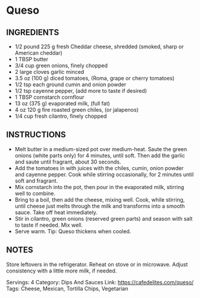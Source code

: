 # Queso
## INGREDIENTS
- 1/2 pound 225 g fresh Cheddar cheese, shredded (smoked, sharp or American cheddar)
- 1 TBSP butter
- 3/4 cup green onions, finely chopped
- 2 large cloves garlic minced
- 3.5 oz (100 g) diced tomatoes, (Roma, grape or cherry tomatoes)
- 1/2 tsp each ground cumin and onion powder
- 1/2 tsp cayenne pepper, (add more to taste if desired)
- 1 TBSP cornstarch cornflour
- 13 oz (375 g) evaporated milk, (full fat)
- 4 oz 120 g fire roasted green chiles, (or jalapenos)
- 1/4 cup fresh cilantro, finely chopped
## INSTRUCTIONS
- Melt butter in a medium-sized pot over medium-heat. Saute the green onions (white parts only) for 4 minutes, until soft. Then add the garlic and saute until fragrant, about 30 seconds.
- Add the tomatoes in with juices with the chiles, cumin, onion powder and cayenne pepper. Cook while stirring occasionally, for 2 minutes until soft and fragrant.
- Mix cornstarch into the pot, then pour in the evaporated milk, stirring well to combine.
- Bring to a boil, then add the cheese, mixing well. Cook, while stirring, until cheese just melts through the milk and transforms into a smooth sauce. Take off heat immediately.
- Stir in cilantro, green onions (reserved green parts) and season with salt to taste if needed. Mix well.
- Serve warm.
Tip: Queso thickens when cooled.
## NOTES
Store leftovers in the refrigerator. Reheat on stove or in microwave. Adjust consistency with a little more milk, if needed.

Servings: 4
Category: Dips And Sauces
Link: https://cafedelites.com/queso/
Tags: Cheese, Mexican, Tortilla Chips, Vegetarian
